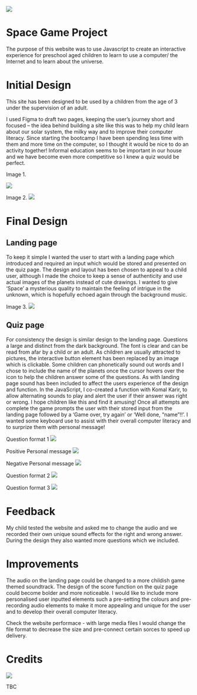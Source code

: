 <img src= "assets/images/multiple_devices.PNG">
<br>

# Space Game Project

The purpose of this website was to use Javascript to create an interactive experience for preschool aged children to learn to use a computer/ the Internet and to learn about the universe.

# Initial Design 

This site has been designed to be used by a children from the age of 3 under the supervision of an adult. 

I used Figma to draft two pages, keeping the user’s journey short and focused – the idea behind building a site like this was to help my child learn about our solar system, the milky way and to improve their computer literacy. Since starting the bootcamp I have been spending less time with them and more time on the computer, so I thought it would be nice to do an activity together!  Informal education seems to be important in our house and we have become even more competitive so I knew a quiz would be perfect.

Image 1.

<img src= "readme-folder/Screenshot 2024-05-24 at 16.05.31.png">

Image 2.
<img src= "readme-folder/Screenshot 2024-05-24 at 16.07.04.png">

# Final Design

## Landing page 
To keep it simple I wanted the user to start with a landing page which introduced and  required an input which would be stored and presented on the quiz page. The design and layout has been chosen to appeal to a child user, although I made the choice to keep a sense of authenticity and use actual images of the planets instead of cute drawings. I wanted to give ‘Space’ a mysterious quality to maintain the feeling of intrigue in the unknown, which is hopefully echoed again through the background music.

Image 3.
<img src="readme-folder/Screenshot 2024-05-24 at 16.08.13.png">

## Quiz page
For consistency the design is similar design to the landing page. Questions a large and distinct from the dark background. The font is clear and can be read from afar by a child or an adult.
As children are usually attracted to pictures, the interactive button element has been replaced by an image which is clickable. Some children can phonetically sound out words and I chose to include the name of the planets once the cursor hovers over the icon to help the children answer some of the questions. As with landing page sound has been included to affect the users experience of the design and function. In the JavaScript, I co-created a function with Komal Karir, to allow alternating sounds to play and alert the user if their answer was right or wrong. I hope children like this and find it amusing!
Once all attempts are complete the game prompts the user with their stored input from the landing page followed by a ‘Game over, try again’ or ‘Well done, “name”!!’. I wanted some keyboard use to assist with their overall computer literacy and to surprize them with personal message!

Question format 1
<img src="readme-folder/Screenshot 2024-05-24 at 16.09.01.png">


Positive Personal message
<img src="readme-folder/Screenshot 2024-05-24 at 16.09.30.png">

Negative Personal message
<img src="readme-folder/Screenshot 2024-05-24 at 16.10.34.png">

Question format 2
<img src="readme-folder/Screenshot 2024-05-24 at 16.09.59.png">

Question format 3
<img src="readme-folder/Screenshot 2024-05-24 at 16.12.13.png">

# Feedback
My child tested the website and asked me to change the audio and we recorded their own unique sound effects for the right and wrong answer. During the design they also wanted more questions which we included.

# Improvements

The audio on the landing page could be changed to a more childish game themed soundtrack.
The design of the score function on the quiz page could become bolder and more noticeable.
I would like to include more personalised user inputted elements such a pre-setting the colours and pre-recording audio elements to make it more appealing and unique for the user and to develop their overall computer literacy.

Check the website performace - with large media files I would change the file format to decrease the size and pre-connect certain sorces to speed up delivery.


# Credits

<img src="assets/images/earth.gif">

TBC
